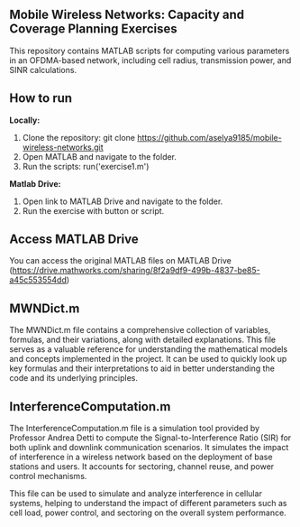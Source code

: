 ## Mobile Wireless Networks: Capacity and Coverage Planning Exercises
This repository contains MATLAB scripts for computing various parameters in an OFDMA-based network, including cell radius, transmission power, and SINR calculations.

## How to run
**Locally:**
1. Clone the repository: git clone https://github.com/aselya9185/mobile-wireless-networks.git
2. Open MATLAB and navigate to the folder.
3. Run the scripts: run('exercise1.m')

**Matlab Drive:**
1. Open link to MATLAB Drive and navigate to the folder.
2. Run the exercise with button or script.

## Access MATLAB Drive
You can access the original MATLAB files on MATLAB Drive (https://drive.mathworks.com/sharing/8f2a9df9-499b-4837-be85-a45c553554dd)

## MWNDict.m
The MWNDict.m file contains a comprehensive collection of variables, formulas, and their variations, along with detailed explanations. This file serves as a valuable reference for understanding the mathematical models and concepts implemented in the project. It can be used to quickly look up key formulas and their interpretations to aid in better understanding the code and its underlying principles.

## InterferenceComputation.m
The InterferenceComputation.m file is a simulation tool provided by Professor Andrea Detti to compute the Signal-to-Interference Ratio (SIR) for both uplink and downlink communication scenarios. It simulates the impact of interference in a wireless network based on the deployment of base stations and users. It accounts for sectoring, channel reuse, and power control mechanisms.

This file can be used to simulate and analyze interference in cellular systems, helping to understand the impact of different parameters such as cell load, power control, and sectoring on the overall system performance.
